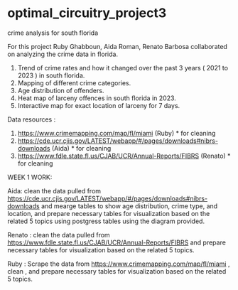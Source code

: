 # optimal_circuitry_project3
crime analysis for south florida

For this project Ruby Ghabboun, Aida Roman, Renato Barbosa collaborated on analyzing the crime data in florida.

1. Trend of crime rates and how it changed over the past 3 years ( 2021 to 2023 ) in south florida.
2. Mapping of different crime categories. 
3. Age distribution of offenders. 
4. Heat map of larceny offences in south florida in 2023.
5. Interactive map for exact location of larceny for 7 days.

Data resources :

1. https://www.crimemapping.com/map/fl/miami (Ruby) * for cleaning
2. https://cde.ucr.cjis.gov/LATEST/webapp/#/pages/downloads#nibrs-downloads (Aida) * for cleaning
3. https://www.fdle.state.fl.us/CJAB/UCR/Annual-Reports/FIBRS (Renato) * for cleaning

WEEK 1 WORK:

Aida: clean the data pulled from https://cde.ucr.cjis.gov/LATEST/webapp/#/pages/downloads#nibrs-downloads and mearge tables to show age distribution, crime type, and location, and prepare necessary tables for visualization based on the related 5 topics using postgress tables using the diagram provided.

Renato : clean the data pulled from https://www.fdle.state.fl.us/CJAB/UCR/Annual-Reports/FIBRS and prepare necessary tables for visualization based on the related 5 topics.

Ruby : Scrape the data from https://www.crimemapping.com/map/fl/miami , clean , and prepare necessary tables for visualization based on the related 5 topics.
